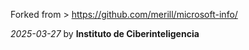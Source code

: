 Forked from > 
https://github.com/merill/microsoft-info/

_2025-03-27_ by **Instituto de Ciberinteligencia**
